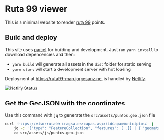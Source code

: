 # Ruta 99 viewer

This is a minimal website to render [ruta 99]() points.

## Build and deploy

This site uses [parcel](https://parceljs.org/) for building and development. Just run `yarn install`  to download dependencies and then:

* `yarn build` will generate all assets in the `dist` folder for static serving
* `yarn start` will start a development server with hot loading

Deployment at <https://ruta99-map.jorgesanz.net> is handled by [Netlify](https://netlify.com).

[![Netlify Status](https://api.netlify.com/api/v1/badges/8c6f826f-1b20-4b34-a939-16e1914d87aa/deploy-status)](https://app.netlify.com/sites/ruta99-map/deploys)

## Get the GeoJSON with the coordinates

Use this command with `jq` to generate the `src/assets/puntos.geo.json` file


```bash
curl 'https://visorruta99.tragsa.es/capas.aspx?idCapa=MunicipiosC' | 
    jq -c '{"type": "FeatureCollection", "features": [ .[] | { "geometry": { "type": "Point", "coordinates": [ .coordx, .coordy ] }, "properties": { "ine": .codigoine, "name": .nombre } } ]}' \
    >> src/assets/js/puntos.geo.json

```
